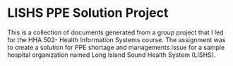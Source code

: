 # LISHS PPE Solution Project
This is a collection of documents generated from a group project that I led for the HHA 502- Health Information Systems course. The assignment was to create a solution for PPE shortage and managements issue for a sample hospital organization named Long Island Sound Health System (LISHS). 
